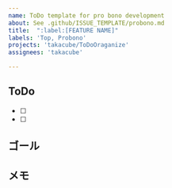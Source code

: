 ```yaml
---
name: ToDo template for pro bono development
about: See .github/ISSUE_TEMPLATE/probono.md
title:  ":label:[FEATURE NAME]"
labels: 'Top, Probono'
projects: 'takacube/ToDoOraganize'
assignees: 'takacube'

---
```


## ToDo

- [ ]
- [ ]

## ゴール

## メモ